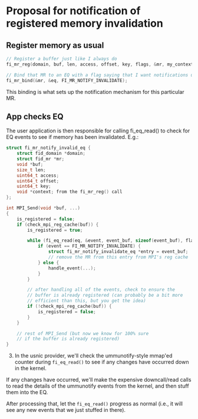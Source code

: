 # Proposal for notification of registered memory invalidation

## Register memory as usual

```c
// Register a buffer just like I always do
fi_mr_reg(domain, buf, len, access, offset, key, flags, &mr, my_context);

// Bind that MR to an EQ with a flag saying that I want notifications upon invalidation
fi_mr_bind(&mr, &eq, FI_MR_NOTIFY_INVALIDATE);
```

This binding is what sets up the notification mechanism for this particular MR.

## App checks EQ

The user application is then responsible for calling fi_eq_read() to check for EQ events to see if memory has been invalidated.  E.g.:

```c
struct fi_mr_notify_invalid_eq {
    struct fid_domain *domain;
    struct fid_mr *mr;
    void *buf;
    size_t len;
    uint64_t access;
    uint64_t offset;
    uint64_t key;
    void *context; from the fi_mr_reg() call
};

int MPI_Send(void *buf, ...)
{
    is_registered = false;
    if (check_mpi_reg_cache(buf)) {
        is_registered = true;

        while (fi_eq_read(eq, &event, event_buf, sizeof(event_buf), flags) > 0) {
            if (event == FI_MR_NOTIFY_INVALIDATE) {
                struct fi_mr_notify_invalidate_eq *entry = event_buf;
                // remove the MR from this entry from MPI's reg cache
            } else {
                handle_event(...);
            }
        }

        // after handling all of the events, check to ensure the
        // buffer is already registered (can probably be a bit more
        // efficient than this, but you get the idea)
        if (!check_mpi_reg_cache(buf)) {
            is_registered = false;
        }
    }

    // rest of MPI_Send (but now we know for 100% sure
    // if the buffer is already registered)
}
```

3. In the usnic provider, we'll check the ummunotify-style mmap'ed counter during `fi_eq_read()` to see if any changes have occurred down in the kernel.

If any changes have occurred, we'll make the expensive downcall/read calls to read the details of the ummunotify events from the kernel, and then stuff them into the EQ.

After processing that, let the `fi_eq_read()` progress as normal (i.e., it will see any new events that we just stuffed in there).
